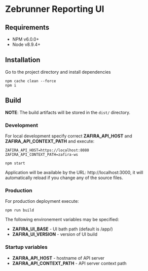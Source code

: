# Zebrunner Reporting UI

## Requirements
* NPM  v6.0.0+
* Node v8.9.4+

## Installation
Go to the project directory and install dependencies
```
npm cache clean --force
npm i
```

## Build

**NOTE**: The build artifacts will be stored in the `dist/` directory.

### Development

For local development specify correct **ZAFIRA_API_HOST** and **ZAFIRA_API_CONTEXT_PATH** and execute:
```
ZAFIRA_API_HOST=https://localhost:8080
ZAFIRA_API_CONTEXT_PATH=zafira-ws

npm start
```
Application will be available by the URL: http://localhost:3000, it will automatically reload if you change any of the source files.

### Production

For production deployment execute:
```
npm run build
```
The following environement variables may be specified:
* **ZAFIRA_UI_BASE** - UI bath path (default is /app/)
* **ZAFIRA_UI_VERSION** - version of UI build

### Startup variables
* **ZAFIRA_API_HOST** - hostname of API server
* **ZAFIRA_API_CONTEXT_PATH** - API server context path
